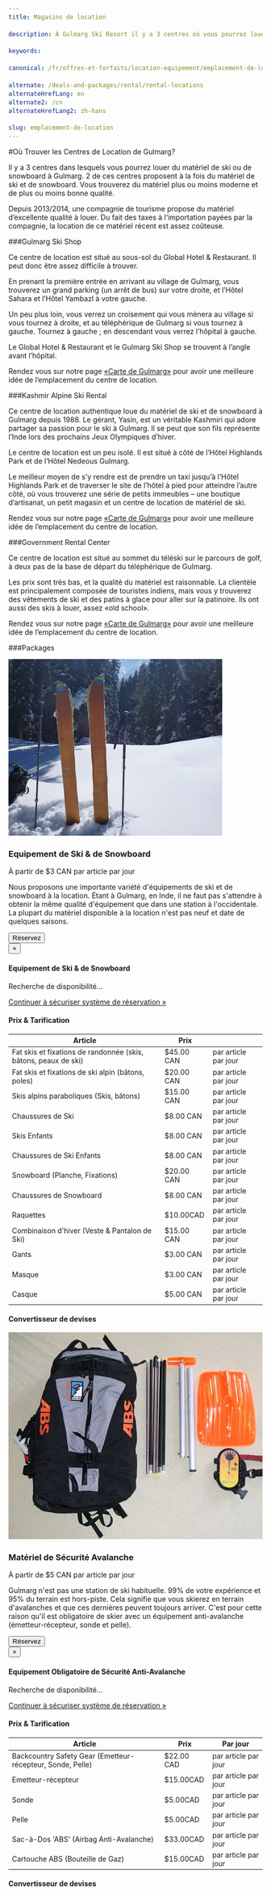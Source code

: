 ```yaml
---
title: Magasins de location

description: À Gulmarg Ski Resort il y a 3 centres où vous pourrez louer votre matériel de ski/snowboard, vos patins à glace et vêtements de ski pour vos vacances à Gulmarg

keywords:

canonical: /fr/offres-et-forfaits/location-equipement/emplacement-de-location

alternate: /deals-and-packages/rental/rental-locations
alternateHrefLang: en
alternate2: /cn
alternateHrefLang2: zh-hans

slug: emplacement-de-location
---
```


#Où Trouver les Centres de Location de Gulmarg?

Il y a 3 centres dans lesquels vous pourrez louer du matériel de ski ou de snowboard à Gulmarg. 2 de ces centres proposent à la fois du matériel de ski et de snowboard. Vous trouverez du matériel plus ou moins moderne et de plus ou moins bonne qualité.

Depuis 2013/2014, une compagnie de tourisme propose du matériel d’excellente qualité à louer. Du fait des taxes à l’importation payées par la compagnie, la location de ce matériel récent est assez coûteuse.

###Gulmarg Ski Shop

Ce centre de location est situé au sous-sol du Global Hotel & Restaurant. Il peut donc être assez difficile à trouver.

En prenant la première entrée en arrivant au village de Gulmarg, vous trouverez un grand parking (un arrêt de bus) sur votre droite, et l’Hôtel Sahara et l’Hôtel Yambazl à votre gauche.

Un peu plus loin, vous verrez un croisement qui vous mènera au village si vous tournez à droite, et au téléphérique de Gulmarg si vous tournez à gauche. Tournez à gauche ; en descendant vous verrez l’hôpital à gauche.

Le Global Hotel & Restaurant et le Gulmarg Ski Shop se trouvent à l’angle avant l’hôpital.

Rendez vous sur notre page [«Carte de Gulmarg»](../../../gulmarg-station-de-ski/a-propos/carte-des-hebergements) pour avoir une meilleure idée de l’emplacement du centre de location.

###Kashmir Alpine Ski Rental

Ce centre de location authentique loue du matériel de ski et de snowboard à Gulmarg depuis 1988. Le gérant, Yasin, est un véritable Kashmiri qui adore partager sa passion pour le ski à Gulmarg. Il se peut que son fils représente l’Inde lors des prochains Jeux Olympiques d’hiver.

Le centre de location est un peu isolé. Il est situé à côté de l’Hôtel Highlands Park et de l’Hôtel Nedeous Gulmarg.

Le meilleur moyen de s’y rendre est de prendre un taxi jusqu’à l’Hôtel Highlands Park et de traverser le site de l’hôtel à pied pour atteindre l’autre côté, où vous trouverez une série de petits immeubles – une boutique d’artisanat, un petit magasin et un centre de location de matériel de ski.

Rendez vous sur notre page [«Carte de Gulmarg»](../../../gulmarg-station-de-ski/a-propos/carte-des-hebergements) pour avoir une meilleure idée de l’emplacement du centre de location.

###Government Rental Center

Ce centre de location est situé au sommet du téléski sur le parcours de golf, à deux pas de la base de départ du téléphérique de Gulmarg.

Les prix sont très bas, et la qualité du matériel est raisonnable. La clientèle est principalement composée de touristes indiens, mais vous y trouverez des vêtements de ski et des patins à glace pour aller sur la patinoire. Ils ont aussi des skis à louer, assez «old school».

Rendez vous sur notre page [«Carte de Gulmarg»](../../../gulmarg-station-de-ski/a-propos/carte-des-hebergements) pour avoir une meilleure idée de l’emplacement du centre de location.

###Packages

<div class="row">
    <div class="col-sm-6 m-b-40">
        <div class="package-item-wrap">
            <div class="package-image">
                <span>
                    <img src="/user/themes/skigulmarg/images/packages/rental/rental.jpg" alt="">
                </span>
            </div>
            <div class="package-description">
                <h3>Equipement de Ski & de Snowboard</h3>
                <div class="package-price">
                    À partir de <span>$3 CAN </span> par article par jour
                </div>
                <p>
                    Nous proposons une importante variété d'équipements de ski et de snowboard à la location. Étant à Gulmarg, en Inde, il ne faut pas s'attendre à obtenir la même qualité d'équipement que dans une station à l'occidentale. La plupart du matériel disponible à la location n'est pas neuf et date de quelques saisons.
                </p>
                <button
                    class="btn btn-rounded btn-outline"
                    type="button"
                    data-target="#modal-checkfront-1"
                    data-toggle="modal"
                    data-checkfront-target="CHECKFRONT_WIDGET_01"
                    data-checkfront-item-id="16"
                    data-checkfront-category-id="2"
                    data-checkfront-options="hidesearch">
                    Réservez
                </button>
                <div class="modal fade" id="modal-checkfront-1" aria-hidden="true">
                    <div class="modal-dialog">
                        <div class="modal-content">
                            <div class="modal-header">
                                <button
                                    class="close"
                                    type="button"
                                    data-dismiss="modal"
                                    aria-hidden="true">
                                    ×
                                </button>
                                <h4 class="modal-title">Equipement de Ski & de Snowboard</h4>
                            </div>
                            <div class="modal-body">
                                <div id="CHECKFRONT_WIDGET_01">
                                    <p class="searching-availability">
                                        Recherche de disponibilité...
                                    </p>
                                </div>
                                <noscript>
                                    <a href="https://skigulmarg.checkfront.com/reserve/" class="font-16">
                                        Continuer à sécuriser système de réservation &raquo;
                                    </a>
                                </noscript>
                                <div class="accordion pricing">
                                    <article class="ac-item">
                                        <h4 class="ac-title">Prix & Tarification</h4>
                                        <div class="ac-content">
                                            <div class="table-container">
                                                <table class="table">
                                                    <thead>
                                                        <tr>
                                                            <th>Article</th>
                                                            <th>Prix</th>
                                                            <th></th>
                                                        </tr>
                                                    </thead>
                                                    <tbody>
                                                        <tr>
                                                            <td>Fat skis et fixations de randonnée (skis, bâtons, peaux de ski)</td>
                                                            <td>$45.00  CAN</td>
                                                            <td>par article par jour</td>
                                                        </tr>
                                                        <tr>
                                                            <td>Fat skis et fixations de ski alpin (bâtons, poles)</td>
                                                            <td>$20.00 CAN</td>
                                                            <td>par article par jour</td>
                                                        </tr>
                                                        <tr>
                                                            <td>Skis alpins paraboliques (Skis, bâtons)</td>
                                                            <td>$15.00 CAN</td>
                                                            <td>par article par jour</td>
                                                        </tr>
                                                        <tr>
                                                            <td>Chaussures de Ski</td>
                                                            <td>$8.00 CAN</td>
                                                            <td>par article par jour</td>
                                                        </tr>
                                                        <tr>
                                                            <td>Skis Enfants</td>
                                                            <td>$8.00 CAN</td>
                                                            <td>par article par jour</td>
                                                        </tr>
                                                        <tr>
                                                            <td>Chaussures de Ski Enfants</td>
                                                            <td>$8.00 CAN</td>
                                                            <td>par article par jour</td>
                                                        </tr>
                                                        <tr>
                                                            <td>Snowboard (Planche, Fixations)</td>
                                                            <td>$20.00 CAN</td>
                                                            <td>par article par jour</td>
                                                        </tr>
                                                        <tr>
                                                            <td>Chaussures de Snowboard</td>
                                                            <td>$8.00 CAN</td>
                                                            <td>par article par jour</td>
                                                        </tr>
                                                        <tr>
                                                            <td>Raquettes</td>
                                                            <td>$10.00CAD</td>
                                                            <td>par article par jour</td>
                                                        </tr>
                                                        <tr>
                                                            <td>Combinaison d'hiver (Veste & Pantalon de Ski)</td>
                                                            <td>$15.00 CAN</td>
                                                            <td>par article par jour</td>
                                                        </tr>
                                                        <tr>
                                                            <td>Gants</td>
                                                            <td>$3.00 CAN</td>
                                                            <td>par article par jour</td>
                                                        </tr>
                                                        <tr>
                                                            <td>Masque</td>
                                                            <td>$3.00 CAN</td>
                                                            <td>par article par jour</td>
                                                        </tr>
                                                        <tr>
                                                            <td>Casque</td>
                                                            <td>$5.00 CAN</td>
                                                            <td>par article par jour</td>
                                                        </tr>
                                                    </tbody>
                                                </table>
                                            </div>
                                        </div>
                                    </article>
                                    <article class="ac-item" style="margin-top: -1px">
                                        <h4 class="ac-title">Convertisseur de devises</h4>
                                        <div class="ac-content">
                                            <div class="currency-converter">
                                                <script src="https://w.fxexchangerate.com/converter.php?fm=CAD&ft=EUR&lg=en&am=1&ty=1"></script>
                                            </div>
                                        </div>
                                    </article>
                                </div>
                            </div>
                        </div>
                    </div>
                </div>
            </div>
        </div>
    </div>
    <div class="col-sm-6 m-b-40">
        <div class="package-item-wrap">
            <div class="package-image">
                <span>
                    <img src="/user/themes/skigulmarg/images/packages/rental/rescue_equipment.jpg" alt="Location - Equipement de sécurité avalanche">
                </span>
            </div>
            <div class="package-description">
                <h3>Matériel de Sécurité Avalanche</h3>
                <div class="package-price">
                    À partir de <span>$5 CAN</span> par article par jour
                </div>
                <p>
                    Gulmarg n'est pas une station de ski habituelle. 99% de votre expérience et 95% du terrain est hors-piste. Cela signifie que vous skierez en terrain d'avalanches et que ces dernières peuvent toujours arriver. C'est pour cette raison qu'il est obligatoire de skier avec un équipement anti-avalanche (émetteur-récepteur, sonde et pelle).
                </p>
                <button
                    class="btn btn-rounded btn-outline"
                    type="button"
                    data-target="#modal-checkfront-2"
                    data-toggle="modal"
                    data-checkfront-target="CHECKFRONT_WIDGET_02"
                    data-checkfront-item-id="30"
                    data-checkfront-category-id="2"
                    data-checkfront-options="hidesearch">
                    Réservez
                </button>
                <div class="modal fade" id="modal-checkfront-2" aria-hidden="true">
                    <div class="modal-dialog">
                        <div class="modal-content">
                            <div class="modal-header">
                                <button
                                    class="close"
                                    type="button"
                                    data-dismiss="modal"
                                    aria-hidden="true">
                                    ×
                                </button>
                                <h4 class="modal-title">Equipement Obligatoire de Sécurité Anti-Avalanche</h4>
                            </div>
                            <div class="modal-body">
                                <div id="CHECKFRONT_WIDGET_02">
                                    <p class="searching-availability">
                                        Recherche de disponibilité...
                                    </p>
                                </div>
                                <noscript>
                                    <a href="https://skigulmarg.checkfront.com/reserve/" class="font-16">
                                        Continuer à sécuriser système de réservation &raquo;
                                    </a>
                                </noscript>
                                <div class="accordion pricing">
                                    <article class="ac-item">
                                        <h4 class="ac-title">Prix & Tarification</h4>
                                        <div class="ac-content">
                                            <div class="table-container">
                                                <table class="table">
                                                    <thead>
                                                        <tr>
                                                            <th>Article</th>
                                                            <th>Prix</th>
                                                            <th>Par jour</th>
                                                        </tr>
                                                    </thead>
                                                    <tbody>
                                                        <tr>
                                                            <td>Backcountry Safety Gear (Emetteur-récepteur, Sonde, Pelle)</td>
                                                            <td>$22.00 CAD</td>
                                                            <td>par article par jour</td>
                                                        </tr>
                                                        <tr>
                                                            <td>Emetteur-récepteur</td>
                                                            <td>$15.00CAD</td>
                                                            <td>par article par jour</td>
                                                        </tr>
                                                        <tr>
                                                            <td>Sonde</td>
                                                            <td>$5.00CAD</td>
                                                            <td>par article par jour</td>
                                                        </tr>
                                                        <tr>
                                                            <td>Pelle</td>
                                                            <td>$5.00CAD</td>
                                                            <td>par article par jour</td>
                                                        </tr>
                                                        <tr>
                                                            <td>Sac-à-Dos 'ABS' (Airbag Anti-Avalanche)</td>
                                                            <td>$33.00CAD</td>
                                                            <td>par article par jour</td>
                                                        </tr>
                                                        <tr>
                                                            <td>Cartouche ABS (Bouteille de Gaz)</td>
                                                            <td>$15.00CAD</td>
                                                            <td>par article par jour</td>
                                                        </tr>
                                                    </tbody>
                                                </table>
                                            </div>
                                        </div>
                                    </article>
                                    <article class="ac-item" style="margin-top: -1px">
                                        <h4 class="ac-title">Convertisseur de devises</h4>
                                        <div class="ac-content">
                                            <div class="currency-converter">
                                                <script src="https://w.fxexchangerate.com/converter.php?fm=CAD&ft=EUR&lg=en&am=1&ty=1"></script>
                                            </div>
                                        </div>
                                    </article>
                                </div>
                            </div>
                        </div>
                    </div>
                </div>
            </div>
        </div>
    </div>
</div>
